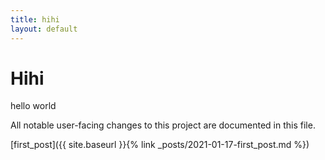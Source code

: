 ```yaml
---
title: hihi
layout: default
---
```


# Hihi

hello world

All notable user-facing changes to this project are documented in this file.

[first_post]({{ site.baseurl }}{% link _posts/2021-01-17-first_post.md %})
